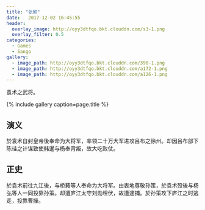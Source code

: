 ```yaml
---
title: "张勲"
date:   2017-12-02 16:45:55
header:
  overlay_image: http://oyy3dtfqo.bkt.clouddn.com/s3-1.png
  overlay_filter: 0.5
categories:
  - Games
  - Sango
gallery:
  - image_path: http://oyy3dtfqo.bkt.clouddn.com/390-1.png
  - image_path: http://oyy3dtfqo.bkt.clouddn.com/a172-1.png
  - image_path: http://oyy3dtfqo.bkt.clouddn.com/a126-1.png
---
```


袁术之武将。

{% include gallery caption=page.title %}

## 演义

於袁术自封皇帝後奉命为大将军，率领二十万大军进攻吕布之徐州。却因吕布部下陈珪之计谋致使韩暹与杨奉背叛，故大吃败仗。

## 正史

於袁术前往九江後，与桥蕤等人奉命为大将军。由衷地尊敬孙策，於袁术殁後与杨弘等人一同投靠孙策。却遭庐江太守刘勋埋伏，故遭逮捕。於孙策攻下庐江之时逃走，投靠曹操。